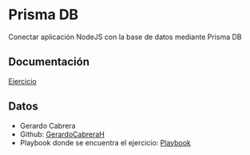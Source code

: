 # Prisma DB

Conectar aplicación NodeJS con la base de datos mediante Prisma DB

## Documentación

[Ejercicio](https://github.com/GerardoCabreraH)

## Datos
- Gerardo Cabrera
- Github: [GerardoCabreraH](https://github.com/GerardoCabreraH)
- Playbook donde se encuentra el ejercicio: [Playbook](https://github.com/GerardoCabreraH/playbook)
